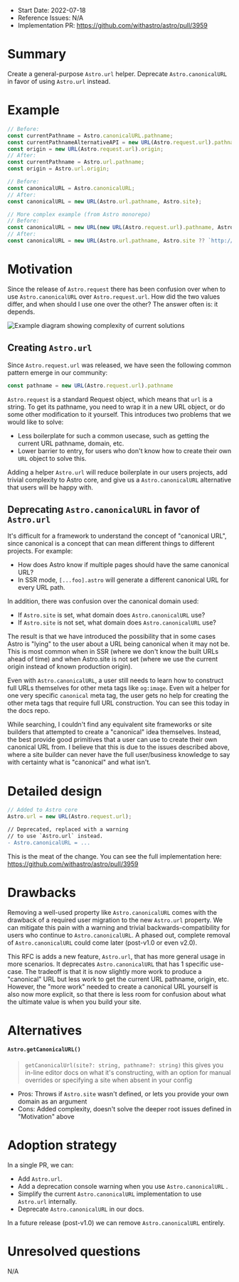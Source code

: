 - Start Date: 2022-07-18
- Reference Issues: N/A
- Implementation PR: https://github.com/withastro/astro/pull/3959

# Summary

Create a general-purpose `Astro.url` helper. Deprecate `Astro.canonicalURL` in favor of using `Astro.url` instead.

# Example

```js
// Before:
const currentPathname = Astro.canonicalURL.pathname;
const currentPathnameAlternativeAPI = new URL(Astro.request.url).pathname;
const origin = new URL(Astro.request.url).origin;
// After:
const currentPathname = Astro.url.pathname;
const origin = Astro.url.origin;
```

```js
// Before:
const canonicalURL = Astro.canonicalURL;
// After:
const canonicalURL = new URL(Astro.url.pathname, Astro.site);
```

```js
// More complex example (from Astro monorepo)
// Before:
const canonicalURL = new URL(new URL(Astro.request.url).pathname, Astro.site ?? `http://example.com`);
// After:
const canonicalURL = new URL(Astro.url.pathname, Astro.site ?? `http://example.com`);
```

# Motivation

Since the release of `Astro.request` there has been confusion over when to use `Astro.canonicalURL` over `Astro.request.url`. How did the two values differ, and when should I use one over the other? The answer often is: it depends. 

![Example diagram showing complexity of current solutions](https://cdn.discordapp.com/attachments/986683030418620476/996815335686688898/unknown.png)

## Creating `Astro.url`

Since `Astro.request.url` was released, we have seen the following common pattern emerge in our community:

```js
const pathname = new URL(Astro.request.url).pathname
```

`Astro.request` is a standard Request object, which means that `url` is a string. To get its pathname, you need to wrap it in a new URL object, or do some other modification to it yourself. This introduces two problems that we would like to solve:

- Less boilerplate for such a common usecase, such as getting the current URL pathname, domain, etc.
- Lower barrier to entry, for users who don't know how to create their own `URL` object to solve this.

Adding a helper `Astro.url` will reduce boilerplate in our users projects, add trivial complexity to Astro core, and give us a `Astro.canonicalURL` alternative that users will be happy with.


## Deprecating `Astro.canonicalURL` in favor of `Astro.url`

It's difficult for a framework to understand the concept of "canonical URL", since canonical is a concept that can mean different things to different projects. For example:

- How does Astro know if multiple pages should have the same canonical URL?
- In SSR mode, `[...foo].astro` will generate a different canonical URL for every URL path.

In addition, there was confusion over the canonical domain used:

- If `Astro.site` is set, what domain does `Astro.canonicalURL` use?
- If `Astro.site` is not set, what domain does `Astro.canonicalURL` use?

The result is that we have introduced the possibility that in some cases Astro is "lying" to the user about a URL being canonical when it may not be. This is most common when in SSR (where we don't know the built URLs ahead of time) and when Astro.site is not set (where we use the current origin instead of known production origin).

Even with `Astro.canonicalURL`, a user still needs to learn how to construct full URLs themselves for other meta tags like `og:image`. Even wit a helper for one very specific `canonical` meta tag, the user gets no help for creating the other meta tags that require full URL construction. You can see this today in the docs repo.

While searching, I couldn't find any equivalent site frameworks or site builders that attempted to create a "canonical" idea themselves. Instead, the best provide good primitives that a user can use to create their own canonical URL from. I believe that this is due to the issues described above, where a site builder can never have the full user/business knowledge to say with certainty what is "canonical" and what isn't.



# Detailed design

```js
// Added to Astro core
Astro.url = new URL(Astro.request.url);
```

```diff
// Deprecated, replaced with a warning
// to use `Astro.url` instead.
- Astro.canonicalURL = ...
```

This is the meat of the change. You can see the full implementation here: https://github.com/withastro/astro/pull/3959

# Drawbacks

Removing a well-used property like `Astro.canonicalURL` comes with the drawback of a required user migration to the new `Astro.url` property. We can mitigate this pain with a warning and trivial backwards-compatibility for users who continue to `Astro.canonicalURL`. A phased out, complete removal of `Astro.canonicalURL` could come later (post-v1.0 or even v2.0).

This RFC is adds a new feature, `Astro.url`, that has more general usage in more scenarios. It deprecates `Astro.canonicalURL` that has 1 specific use-case. The tradeoff is that it is now slightly more work to produce a "canonical" URL but less work to get the current URL pathname, origin, etc. However, the "more work" needed to create a canonical URL yourself is also now more explicit, so that there is less room for confusion about what the ultimate value is when you build your site.


# Alternatives

#### `Astro.getCanonicalURL()`

> `getCanonicalUrl(site?: string, pathname?: string)` this gives you in-line editor docs on what it's constructing, with an option for manual overrides or specifying a site when absent in your config

- Pros: Throws if `Astro.site` wasn't defined, or lets you provide your own domain as an argument
- Cons: Added complexity, doesn't solve the deeper root issues defined in "Motivation" above

# Adoption strategy

In a single PR, we can:

- Add `Astro.url`.
- Add a deprecation console warning when you use `Astro.canonicalURL` .
- Simplify the current `Astro.canonicalURL` implementation to use `Astro.url` internally.
- Deprecate `Astro.canonicalURL` in our docs.

In a future release (post-v1.0) we can remove `Astro.canonicalURL` entirely.

# Unresolved questions

N/A
